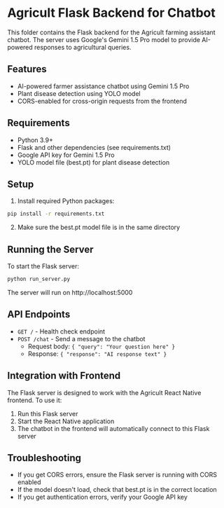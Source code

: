 # Agricult Flask Backend for Chatbot

This folder contains the Flask backend for the Agricult farming assistant chatbot. The server uses Google's Gemini 1.5 Pro model to provide AI-powered responses to agricultural queries.

## Features

- AI-powered farmer assistance chatbot using Gemini 1.5 Pro
- Plant disease detection using YOLO model
- CORS-enabled for cross-origin requests from the frontend

## Requirements

- Python 3.9+
- Flask and other dependencies (see requirements.txt)
- Google API key for Gemini 1.5 Pro
- YOLO model file (best.pt) for plant disease detection

## Setup

1. Install required Python packages:

```bash
pip install -r requirements.txt
```

2. Make sure the best.pt model file is in the same directory

## Running the Server

To start the Flask server:

```bash
python run_server.py
```

The server will run on http://localhost:5000

## API Endpoints

- `GET /` - Health check endpoint
- `POST /chat` - Send a message to the chatbot
  - Request body: `{ "query": "Your question here" }`
  - Response: `{ "response": "AI response text" }`

## Integration with Frontend

The Flask server is designed to work with the Agricult React Native frontend. To use it:

1. Run this Flask server
2. Start the React Native application
3. The chatbot in the frontend will automatically connect to this Flask server

## Troubleshooting

- If you get CORS errors, ensure the Flask server is running with CORS enabled
- If the model doesn't load, check that best.pt is in the correct location
- If you get authentication errors, verify your Google API key 